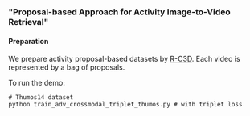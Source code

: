 ### "Proposal-based Approach for Activity Image-to-Video Retrieval"

#### Preparation
We prepare activity proposal-based datasets by [R-C3D](https://github.com/VisionLearningGroup/R-C3D). Each video is represented by a bag of proposals.

To run the demo: 

    # Thumos14 dataset
    python train_adv_crossmodal_triplet_thumos.py # with triplet loss
